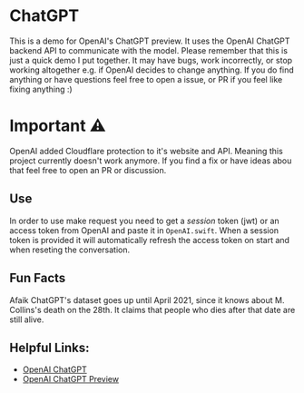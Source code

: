 # ChatGPT
This is a demo for OpenAI's ChatGPT preview. It uses the OpenAI ChatGPT backend API to communicate with the model.
Please remember that this is just a quick demo I put together. It may have bugs, work incorrectly, or stop working altogether e.g. if OpenAI decides to change anything. If you do find anything or have questions feel free to open a issue, or PR if you feel like fixing anything :)

# Important ⚠️
OpenAI added Cloudflare protection to it's website and API. Meaning this project currently doesn't work anymore.
If you find a fix or have ideas abou that feel free to open an PR or discussion.

## Use
In order to use make request you need to get a *session* token (jwt) or an access token from OpenAI and paste it in `OpenAI.swift`.
When a session token is provided it will automatically refresh the access token on start and when reseting the conversation.

## Fun Facts
Afaik ChatGPT's dataset goes up until April 2021, since it knows about M. Collins's death on the 28th. It claims that people who dies after that date are still alive.

## Helpful Links:
- [OpenAI ChatGPT](https://openai.com/blog/chatgpt/)
- [OpenAI ChatGPT Preview](https://chat.openai.com)
